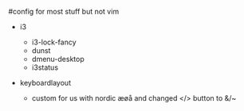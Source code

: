 #config
for most stuff but not vim

* i3
  * i3-lock-fancy
  * dunst
  * dmenu-desktop
  * i3status
  
* keyboardlayout
  * custom for us with nordic æøå and changed </> button to &/~
